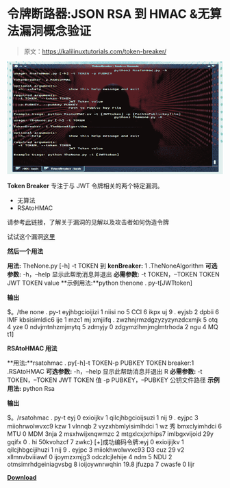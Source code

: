 # 令牌断路器:JSON RSA 到 HMAC &无算法漏洞概念验证

> 原文：<https://kalilinuxtutorials.com/token-breaker/>

[![Token Breaker : JSON RSA To HMAC & None Algorithm Vulnerability POC](img//23e702bb34030d0e8e1be6ee56140308.png "Token Breaker : JSON RSA To HMAC & None Algorithm Vulnerability POC")](https://1.bp.blogspot.com/-IFQgIikaUkw/XwzekYBZCtI/AAAAAAAAG2o/G6vWx6Xk4w8GaS2csTG5cCKYR3uRHlfHgCLcBGAsYHQ/s1600/Token%25281%2529.png)

**Token Breaker** 专注于与 JWT 令牌相关的两个特定漏洞。

*   无算法
*   RSAtoHMAC

请参考[此](https://auth0.com/blog/critical-vulnerabilities-in-json-web-token-libraries/)链接，了解关于漏洞的见解以及攻击者如何伪造令牌

试试这个漏洞[这里](http://demo.sjoerdlangkemper.nl/jwtdemo/rs256.php?)

**然后一个用法**

**用法:** TheNone.py [-h] -t TOKEN
到 **kenBreaker:** 1 .TheNoneAlgorithm
**可选参数:**
-h，–help 显示此帮助消息并退出
**必需参数:**
-t TOKEN，–TOKEN TOKEN
JWT TOKEN value
**示例用法:**python thenone . py-t[JWTtoken]

**输出**

$。/the none . py-t eyjhbgcioijizi 1 niisi no 5 CCI 6 ikpx uj 9 . eyjsb 2 dpbii 6 IMF kbsisimldic6 ije 1 mzc1 mj xmjiifq . zwzhnjrmzdgzyzyzynzdcxmjk 5 otq 4 yze 0 ndvjmtnhzmjmytq 5 zdmyjy 0 zdgymzlhmjmglmtrhoda 2 ngu 4 MQ
t1]

**RSAtoHMAC 用法**

**用法:**rsatohmac . py[-h]-t TOKEN-p PUBKEY
TOKEN breaker:1 .RSAtoHMAC
**可选参数:**
-h，–help 显示此帮助消息并退出
R **必需参数:**
-t TOKEN，–TOKEN JWT TOKEN 值
-p PUBKEY，–PUBKEY 公钥文件路径
**示例用法:** python Rsa

**输出**

$。/rsatohmac . py-t eyj 0 exioijkv 1 qilcjhbgcioijsuzi 1 nij 9 . eyjpc 3 miiohrwolwvxc9 kzw 1 vlnnqb 2 vyzxhbmlyisimlhdci 1 wz 秀 bmxclyimhdci 6 MTU 0 MDM 3nja 2 msxhwijxnqwmzc 2 mtgxlcxjxrhips7 imlbgxvijoid 29y gqifx 0 . hi 50kvohzcf 7 zwkc}
[+]成功编码令牌:eyj 0 exioijijkv 1 qilcjhbgcijihuzi 1 nij 9 . eyjpc 3 miiokhwolwvxc93 D3 cuz 29 v2 xllmnvbviiiawf 0 ijoymzxmjg3 odczlcjlehije 4 ndm 5 NDU 2 otmsimrhdgeiniagvsbg 8 ioijoywnrwqhin 19.8 jfuzpa 7 cwasfe 0 lijr

[**Download**](https://github.com/Goron/TokenBreaker)
